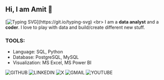 ## Hi, I am Amit 👋

[![Typing SVG](https://readme-typing-svg.demolab.com?font=Fira+Code&pause=1000&random=false&width=435&lines=Data+Analyst+at+Your+Service!)](https://git.io/typing-svg)
<br>
I am a **data analyst** and a **coder**. I love to play with data and build/create different new stuff.

### TOOLS:
- Language: SQL, Python
- Database: PostgreSQL, MySQL
- Visualization: MS Excel, MS Power BI


![GITHUB](https://img.shields.io/badge/GITHUB-black?style=for-the-badge&logo=GITHUB&logoColor=white)
![LINKEDIN](https://img.shields.io/badge/LINKEDIN-blue?style=for-the-badge&logo=LINKEDIN&logoColor=white)
![X](https://img.shields.io/badge/X-black?style=for-the-badge&logo=X&logoColor=white)
![GMAIL](https://img.shields.io/badge/GMAIL-red?style=for-the-badge&logo=GMAIL&logoColor=white)
![YOUTUBE](https://img.shields.io/badge/YOUTUBE-red?style=for-the-badge&logo=YOUTUBE&logoColor=white)


<!--
**amitht007/amitht007** is a ✨ _special_ ✨ repository because its `README.md` (this file) appears on your GitHub profile.

Here are some ideas to get you started:

- 🔭 I’m currently working on ...
- 🌱 I’m currently learning ...
- 👯 I’m looking to collaborate on ...
- 🤔 I’m looking for help with ...
- 💬 Ask me about ...
- 📫 How to reach me: ...
- 😄 Pronouns: ...
- ⚡ Fun fact: ...
-->
